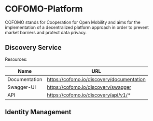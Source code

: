 # COFOMO-Platform
COFOMO stands for Cooperation for Open Mobility and aims for the implementation of a decentralized platform approach in order to prevent market barriers and protect data privacy.

## Discovery Service
Resources:

| Name          | URL                                       |
|---------------|-------------------------------------------|
| Documentation | https://cofomo.io/discovery/documentation |
| Swagger-UI    | https://cofomo.io/discovery/swagger       |
| API           | https://cofomo.io/discovery/api/v1/*      |

## Identity Management
